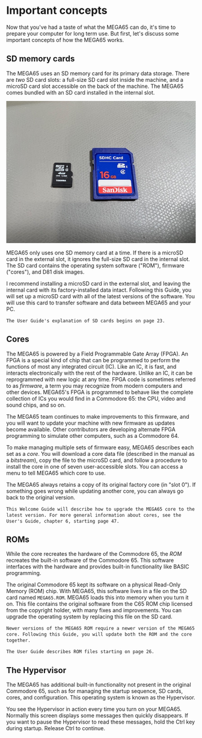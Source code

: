 # Important concepts

Now that you've had a taste of what the MEGA65 can do, it's time to prepare your computer for long term use. But first, let's discuss some important concepts of how the MEGA65 works.

## SD memory cards

The MEGA65 uses an SD memory card for its primary data storage. There are _two_ SD card slots: a full-size SD card slot inside the machine, and a microSD card slot accessible on the back of the machine. The MEGA65 comes bundled with an SD card installed in the internal slot.

![A microSD card and a full-size SD card](photos/sdcards_1.jpeg)

MEGA65 only uses one SD memory card at a time. If there is a microSD card in the external slot, it ignores the full-size SD card in the internal slot. The SD card contains the operating system software ("ROM"), firmware ("cores"), and D81 disk images.

I recommend installing a microSD card in the external slot, and leaving the internal card with its factory-installed data intact. Following this Guide, you will set up a microSD card with all of the latest versions of the software. You will use this card to transfer software and data between MEGA65 and your PC.

```{tip}
The User Guide's explanation of SD cards begins on page 23.
```

## Cores

The MEGA65 is powered by a Field Programmable Gate Array (FPGA). An FPGA is a special kind of chip that can be programmed to perform the functions of most any integrated circuit (IC). Like an IC, it is fast, and interacts electronically with the rest of the hardware. Unlike an IC, it can be reprogrammed with new logic at any time. FPGA code is sometimes referred to as _firmware_, a term you may recognize from modern computers and other devices. MEGA65's FPGA is programmed to behave like the complete collection of ICs you would find in a Commodore 65: the CPU, video and sound chips, and so on.

The MEGA65 team continues to make improvements to this firmware, and you will want to update your machine with new firmware as updates become available. Other contributors are developing alternate FPGA programming to simulate other computers, such as a Commodore 64.

To make managing multiple sets of firmware easy, MEGA65 describes each set as a _core_. You will download a core data file (described in the manual as a _bitstream_), copy the file to the microSD card, and follow a procedure to install the core in one of seven user-accessible slots. You can access a menu to tell MEGA65 which core to use.

The MEGA65 always retains a copy of its original factory core (in "slot 0"). If something goes wrong while updating another core, you can always go back to the original version.

```{tip}
This Welcome Guide will describe how to upgrade the MEGA65 core to the latest version. For more general information about cores, see the User's Guide, chapter 6, starting page 47.
```

## ROMs

While the core recreates the hardware of the Commodore 65, the _ROM_ recreates the built-in software of the Commodore 65. This software interfaces with the hardware and provides built-in functionality like BASIC programming.

The original Commodore 65 kept its software on a physical Read-Only Memory (ROM) chip. With MEGA65, this software lives in a file on the SD card named `MEGA65.ROM`. MEGA65 loads this into memory when you turn it on. This file contains the original software from the C65 ROM chip licensed from the copyright holder, with many fixes and improvements. You can upgrade the operating system by replacing this file on the SD card.

```{note}
Newer versions of the MEGA65 ROM require a newer version of the MEGA65 core. Following this Guide, you will update both the ROM and the core together.
```

```{tip}
The User Guide describes ROM files starting on page 26.
```

## The Hypervisor

The MEGA65 has additional built-in functionality not present in the original Commodore 65, such as for managing the startup sequence, SD cards, cores, and configuration. This operating system is known as the Hypervisor.

You see the Hypervisor in action every time you turn on your MEGA65. Normally this screen displays some messages then quickly disappears. If you want to pause the Hypervisor to read these messages, hold the Ctrl key during startup. Release Ctrl to continue.
